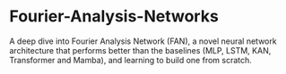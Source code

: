 # Fourier-Analysis-Networks
A deep dive into Fourier Analysis Network (FAN), a novel neural network architecture that performs better than the baselines (MLP, LSTM, KAN, Transformer and Mamba), and learning to build one from scratch.
